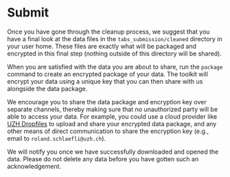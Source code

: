 # Submit

Once you have gone through the cleanup process, we suggest that you have a final look at the data files in the `tabs_submission/cleaned` directory in your user home. These files are exactly what will be packaged and encrypted in this final step (nothing outside of this directory will be shared).

When you are satisfied with the data you are about to share, run the `package` command to create an encrypted package of your data. The toolkit will encrypt your data using a unique key that you can then share with us alongside the data package.

We encourage you to share the data package and encryption key over separate channels, thereby making sure that no unauthorized party will be able to access your data. For example, you could use a cloud provider like [UZH Dropfiles](https://dropfiles.uzh.ch) to upload and share your encrypted data package, and any other means of direct communication to share the encryption key (e.g., email to `roland.schlaefli@uzh.ch`).

We will notify you once we have successfully downloaded and opened the data. Please do not delete any data before you have gotten such an acknowledgement.
